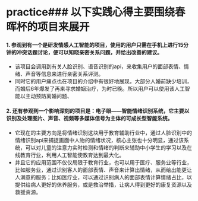 # practice### 以下实践心得主要围绕春晖杯的项目来展开
#### 1. 参观到有一个是研发情感人工智能的项目，使用的用户只需在手机上进行15分钟的冲突话题讨论，便可以知晓亲密关系问题，并给出改善的建议。
- 该项目会调用到有关人脸识别、语音识别的api，来收集用户的面部表情、情绪、声音等信息来进行亲密关系评测。
- 同时它的用户痛点也在项目的介绍中有很好地展现，大部分人婚前缺少培训，而婚后6年爆发了再来寻求婚姻治疗，为时已晚。所以用户可以使用该人工智能以主动预防离婚问题、
#### 2. 还有参观到一个影响深刻的项目是：电子眼——智能情绪识别系统，它主要以识别及处理图片、声音、视频等多媒体信号为主体的可成长型智能系统。
- 它现在的主要方向是将情绪识别这块用于教育辅助行业中，通过人脸识别中的情绪识别api来捕捉画面中人物的情绪状况，核心主张也十分明显，通过该系统，可以对儿童的注意力实时检测和情绪的判断来辅助中小学生的学习以及在线教育行业，利用人工智能使教育达到最大化。
- 并且它的应用范围不仅仅局限于教育行业，也可以用于医疗、服务业等行业，比如服务业，通过识别客人的面部表情、声音来计算出情绪，从而给出能更让人满意的服务；比如医疗业，可以通过识别病人的面部表情计算情绪占比，以提供给病人更好的休养服务，或是救治举措，让病人得到更好的康复资源以及救援资源。
